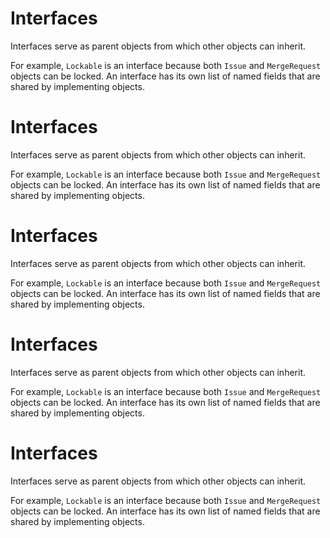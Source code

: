 # Interfaces
Interfaces serve as parent objects from which other objects can inherit.

For example, `Lockable` is an interface because both `Issue` and `MergeRequest` objects can be locked. An interface has its own list of named fields that are shared by implementing objects.
# Interfaces
Interfaces serve as parent objects from which other objects can inherit.

For example, `Lockable` is an interface because both `Issue` and `MergeRequest` objects can be locked. An interface has its own list of named fields that are shared by implementing objects.
# Interfaces
Interfaces serve as parent objects from which other objects can inherit.

For example, `Lockable` is an interface because both `Issue` and `MergeRequest` objects can be locked. An interface has its own list of named fields that are shared by implementing objects.
# Interfaces
Interfaces serve as parent objects from which other objects can inherit.

For example, `Lockable` is an interface because both `Issue` and `MergeRequest` objects can be locked. An interface has its own list of named fields that are shared by implementing objects.
# Interfaces
Interfaces serve as parent objects from which other objects can inherit.

For example, `Lockable` is an interface because both `Issue` and `MergeRequest` objects can be locked. An interface has its own list of named fields that are shared by implementing objects.
